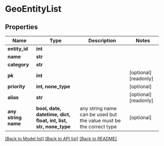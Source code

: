 # GeoEntityList


## Properties
Name | Type | Description | Notes
------------ | ------------- | ------------- | -------------
**entity_id** | **int** |  | 
**name** | **str** |  | 
**category** | **str** |  | 
**pk** | **int** |  | [optional] [readonly] 
**priority** | **int, none_type** |  | [optional] 
**alias** | **str** |  | [optional] [readonly] 
**any string name** | **bool, date, datetime, dict, float, int, list, str, none_type** | any string name can be used but the value must be the correct type | [optional]

[[Back to Model list]](../README.md#documentation-for-models) [[Back to API list]](../README.md#documentation-for-api-endpoints) [[Back to README]](../README.md)


